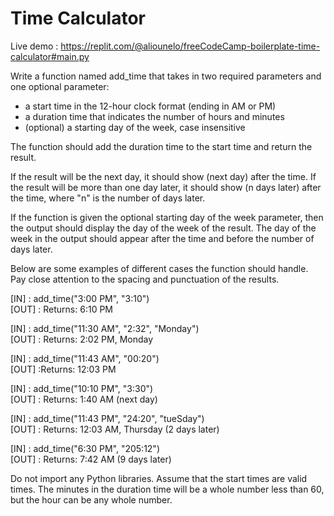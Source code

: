 # Time Calculator

Live demo : https://replit.com/@aliounelo/freeCodeCamp-boilerplate-time-calculator#main.py

Write a function named add_time that takes in two required parameters and one optional parameter:

   + a start time in the 12-hour clock format (ending in AM or PM)
   + a duration time that indicates the number of hours and minutes
   + (optional) a starting day of the week, case insensitive

The function should add the duration time to the start time and return the result.

If the result will be the next day, it should show (next day) after the time. If the result will be more than one day later, it should show (n days later) after the time, where "n" is the number of days later.

If the function is given the optional starting day of the week parameter, then the output should display the day of the week of the result. The day of the week in the output should appear after the time and before the number of days later.

Below are some examples of different cases the function should handle. Pay close attention to the spacing and punctuation of the results.

  [IN]  : add_time("3:00 PM", "3:10") <br >
  [OUT] : Returns: 6:10 PM

  [IN]  : add_time("11:30 AM", "2:32", "Monday") <br >
  [OUT] : Returns: 2:02 PM, Monday

  [IN]  : add_time("11:43 AM", "00:20") <br >
  [OUT] :Returns: 12:03 PM

  [IN]  : add_time("10:10 PM", "3:30") <br >
  [OUT] : Returns: 1:40 AM (next day)

  [IN]  : add_time("11:43 PM", "24:20", "tueSday") <br >
  [OUT] : Returns: 12:03 AM, Thursday (2 days later)

  [IN]  : add_time("6:30 PM", "205:12") <br >
  [OUT] : Returns: 7:42 AM (9 days later)

Do not import any Python libraries. Assume that the start times are valid times. The minutes in the duration time will be a whole number less than 60, but the hour can be any whole number.
